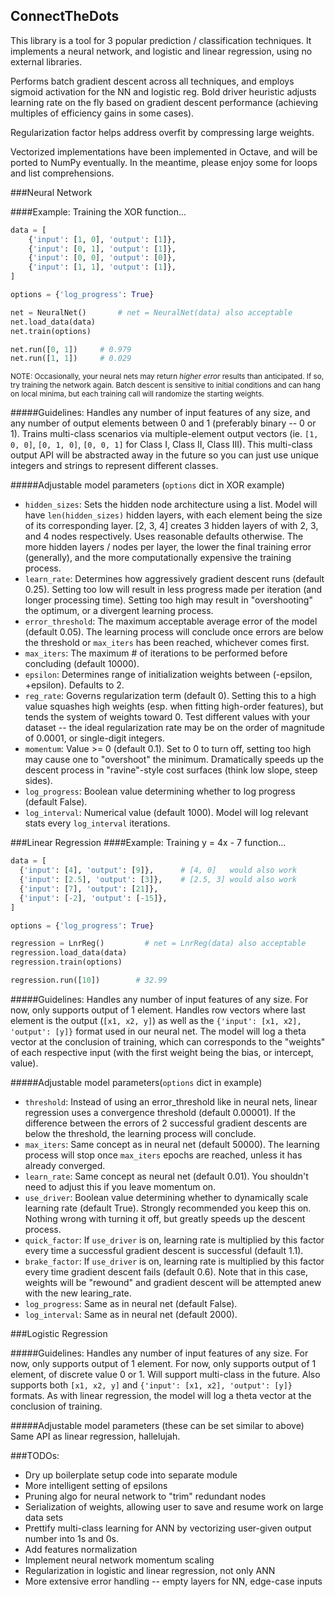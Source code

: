 ## ConnectTheDots

This library is a tool for 3 popular prediction / classification techniques.
It implements a neural network, and logistic and linear regression, using no external libraries.

Performs batch gradient descent across all techniques, and employs sigmoid activation for the NN and logistic reg.
Bold driver heuristic adjusts learning rate on the fly based on gradient descent performance (achieving multiples of efficiency gains in some cases).

Regularization factor helps address overfit by compressing large weights.

Vectorized implementations have been implemented in Octave, and will be ported to NumPy eventually. In the meantime, please enjoy some for loops and list comprehensions.

###Neural Network

####Example: Training the XOR function...
```python
data = [
    {'input': [1, 0], 'output': [1]},
    {'input': [0, 1], 'output': [1]},
    {'input': [0, 0], 'output': [0]},
    {'input': [1, 1], 'output': [1]},
]

options = {'log_progress': True}

net = NeuralNet()       # net = NeuralNet(data) also acceptable
net.load_data(data)
net.train(options)

net.run([0, 1])     # 0.979
net.run([1, 1])     # 0.029
```

<sup>NOTE: Occasionally, your neural nets may return *higher error* results than anticipated. If so, try training the network again. Batch descent is sensitive to initial conditions and can hang on local minima, but each training call will randomize the starting weights.</sup>

#####Guidelines:
Handles any number of input features of any size, and any number of output elements between 0 and 1 (preferably binary -- 0 or 1). Trains multi-class scenarios via multiple-element output vectors (ie. `[1, 0, 0]`, `[0, 1, 0]`, `[0, 0, 1]` for Class I, Class II, Class III). This multi-class output API will be abstracted away in the future so you can just use unique integers and strings to represent different classes.

#####Adjustable model parameters (`options` dict in XOR example)
  - `hidden_sizes`: Sets the hidden node architecture using a list. Model will have `len(hidden_sizes)` hidden layers, with each element being the size of its corresponding layer. [2, 3, 4] creates 3 hidden layers of with 2, 3, and 4 nodes respectively. Uses reasonable defaults otherwise. The more hidden layers / nodes per layer, the lower the final training error (generally), and the more computationally expensive the training process.
  - `learn_rate`: Determines how aggressively gradient descent runs (default 0.25). Setting too low will result in less progress made per iteration (and longer processing time). Setting too high may result in "overshooting" the optimum, or a divergent learning process.
  - `error_threshold`: The maximum acceptable average error of the model (default 0.05). The learning process will conclude once errors are below the threshold or `max_iters` has been reached, whichever comes first.
  - `max_iters`: The maximum # of iterations to be performed before concluding (default 10000).
  - `epsilon`: Determines range of initialization weights between (-epsilon, +epsilon). Defaults to 2.
  - `reg_rate`: Governs regularization term (default 0). Setting this to a high value squashes high weights (esp. when fitting high-order features), but tends the system of weights toward 0. Test different values with your dataset -- the ideal regularization rate may be on the order of magnitude of 0.0001, or single-digit integers.
  - `momentum`: Value >= 0 (default 0.1). Set to 0 to turn off, setting too high may cause one to "overshoot" the minimum. Dramatically speeds up the descent process in "ravine"-style cost surfaces (think low slope, steep sides).
  - `log_progress`: Boolean value determining whether to log progress (default False).
  - `log_interval`: Numerical value (default 1000). Model will log relevant stats every `log_interval` iterations.


###Linear Regression
####Example: Training y = 4x - 7 function...
```python
data = [
  {'input': [4], 'output': [9]},      # [4, 0]   would also work
  {'input': [2.5], 'output': [3]},    # [2.5, 3] would also work
  {'input': [7], 'output': [21]},
  {'input': [-2], 'output': [-15]},
]

options = {'log_progress': True}

regression = LnrReg()         # net = LnrReg(data) also acceptable
regression.load_data(data)
regression.train(options)

regression.run([10])        # 32.99
```

#####Guidelines:
Handles any number of input features of any size. For now, only supports output of 1 element. Handles row vectors where last element is the output (`[x1, x2, y]`) as well as the `{'input': [x1, x2], 'output': [y]}` format used in our neural net. The model will log a theta vector at the conclusion of training, which can corresponds to the "weights" of each respective input (with the first weight being the bias, or intercept, value).

#####Adjustable model parameters(`options` dict in example)
  - `threshold`: Instead of using an error_threshold like in neural nets, linear regression uses a convergence threshold (default 0.00001). If the difference between the errors of 2 successful gradient descents are below the threshold, the learning process will conclude.
  - `max_iters`: Same concept as in neural net (default 50000). The learning process will stop once `max_iters` epochs are reached, unless it has already converged.
  - `learn_rate`: Same concept as neural net (default 0.01). You shouldn't need to adjust this if you leave momentum on.
  - `use_driver`: Boolean value determining whether to dynamically scale learning rate (default True). Strongly recommended you keep this on. Nothing wrong with turning it off, but greatly speeds up the descent process.
  - `quick_factor`: If `use_driver` is on, learning rate is multiplied by this factor every time a successful gradient descent is successful (default 1.1).
  - `brake_factor`: If `use_driver` is on, learning rate is multiplied by this factor every time gradient descent fails (default 0.6). Note that in this case, weights will be "rewound" and gradient descent will be attempted anew with the new learing_rate.
  - `log_progress`: Same as in neural net (default False).
  - `log_interval`: Same as in neural net (default 2000).


###Logistic Regression

#####Guidelines:
Handles any number of input features of any size. For now, only supports output of 1 element. For now, only supports output of 1 element, of discrete value 0 or 1. Will support multi-class in the future. Also supports both `[x1, x2, y]` and `{'input': [x1, x2], 'output': [y]}` formats. As with linear regression, the model will log a theta vector at the conclusion of training.

#####Adjustable model parameters (these can be set similar to above)
Same API as linear regression, hallelujah.


###TODOs:
- Dry up boilerplate setup code into separate module
- More intelligent setting of epsilons
- Pruning algo for neural network to "trim" redundant nodes
- Serialization of weights, allowing user to save and resume work on large data sets
- Prettify multi-class learning for ANN by vectorizing user-given output number into 1s and 0s.
- Add features normalization
- Implement neural network momentum scaling
- Regularization in logistic and linear regression, not only ANN
- More extensive error handling -- empty layers for NN, edge-case inputs
